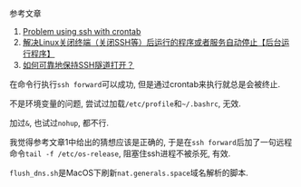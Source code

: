 参考文章

1. [Problem using ssh with crontab](https://unix.stackexchange.com/questions/296582/problem-using-ssh-with-crontab)
2. [解决Linux关闭终端（关闭SSH等）后运行的程序或者服务自动停止【后台运行程序】](https://freesilo.com/?p=577)
3. [如何可靠地保持SSH隧道打开？](https://qastack.cn/superuser/37738/how-to-reliably-keep-an-ssh-tunnel-open)

在命令行执行`ssh forward`可以成功, 但是通过crontab来执行就总是会被终止. 

不是环境变量的问题, 尝试过加载`/etc/profile`和`~/.bashrc`, 无效.

加过`&`, 也试过`nohup`, 都不行.

我觉得参考文章1中给出的猜想应该是正确的, 于是在`ssh forward`后加了一句远程命令`tail -f /etc/os-release`, 阻塞住ssh进程不被杀死, 有效.

`flush_dns.sh`是MacOS下刷新`nat.generals.space`域名解析的脚本.
